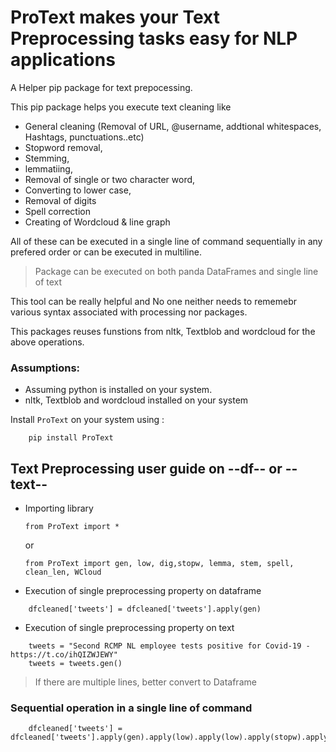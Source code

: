 # ProText makes your Text Preprocessing tasks easy for NLP applications

A Helper pip package for text prepocessing. 

This pip package helps you execute text cleaning like 

   + General cleaning (Removal of URL, @username, addtional whitespaces, Hashtags, punctuations..etc)
   + Stopword removal, 
   + Stemming, 
   + lemmatiing, 
   + Removal of single or two character word, 
   + Converting to lower case,
   + Removal of digits
   + Spell correction
   + Creating of Wordcloud & line graph

All of these can be executed in a single line of command sequentially in any prefered order or can be executed in multiline.

> Package can be executed on both panda DataFrames and single line of text

This tool can be really helpful and No one neither needs to rememebr various syntax associated with processing nor packages.

This packages reuses funstions from nltk, Textblob and wordcloud for the above operations.

### Assumptions:
   - Assuming python is installed on your system.
   - nltk, Textblob and wordcloud installed on your system

Install `ProText` on your system using :

``` 
    pip install ProText 
```

## Text Preprocessing user guide on --df-- or --text--

   + Importing library
       
       ``` 
       from ProText import *        
       ```
        or
       ``` 
       from ProText import gen, low, dig,stopw, lemma, stem, spell, clean_len, WCloud       
       ```

   + Execution of single preprocessing property on dataframe
   
   ```
       dfcleaned['tweets'] = dfcleaned['tweets'].apply(gen)   
   ```
   
   + Execution of single preprocessing property on text
   
   ```
       tweets = "Second RCMP NL employee tests positive for Covid-19 - https://t.co/ihQIZWJEWY"
       tweets = tweets.gen()   
   ```
   
>If there are multiple lines, better convert to Dataframe
   
### Sequential operation in a single line of command ###
   
   ```
       dfcleaned['tweets'] = dfcleaned['tweets'].apply(gen).apply(low).apply(low).apply(stopw).apply.lemma
   ```
